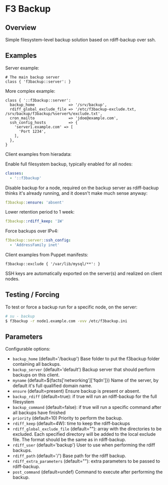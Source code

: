 # F3 Backup

## Overview

Simple filesystem-level backup solution based on rdiff-backup over ssh.

## Examples

Server example:

```
# The main backup server
class { 'f3backup::server': }
```

More complex example:
```
class { '::f3backup::server':
  backup_home               => '/srv/backup',
  rdiff_global_exclude_file => '/etc/f3backup-exclude.txt, /srv/backup/f3backup/%server%/exclude.txt',
  cron_mailto               => 'jdoe@example.com',
  ssh_config_hosts          => {
    'server1.example.com' => [
      'Port 1234',
    ],
  },
}
```

Client examples from hieradata:

Enable full filesystem backup, typically enabled for all nodes:

```yaml
classes:
  - '::f3backup'
```

Disable backup for a node, required on the backup server as rdiff-backup
thinks it's already running, and it doesn't make much sense anyway:

```yaml
f3backup::ensure: 'absent'
```

Lower retention period to 1 week:

```yaml
f3backup::rdiff_keep: '1W'
```

Force backups over IPv4:

```yaml
f3backup::server::ssh_config:
  - 'AddressFamily inet'
```

Client examples from Puppet manifests:

```puppet
f3backup::exclude { '/var/lib/mysql/**': }
```

SSH keys are automatically exported on the server(s) and realized on client nodes.

## Testing / Forcing

To test or force a backup run for a specific node, on the server:

```sh
# su - backup
$ f3backup -r node1.example.com -vvv /etc/f3backup.ini
```

## Parameters

Configurable options:
 * `backup_home` (default='/backup') Base folder to put the f3backup folder containing all backups.
 * `backup_server` (default='default') Backup server that should perform backups on this client.
 * `myname` (default=${facts['networking']['fqdn']}) Name of the server, by default it's full qualified domain name.
 * `ensure` (default=present) Ensure backup is present or absent.
 * `backup_rdiff` (default=true): if true will run an rdiff-backup for the full filesystem
 * `backup_command` (default=false): if true will run a specific command after all backups have finished
 * `priority` (default=10) Priority to perform the backup.
 * `rdiff_keep` (default=4W): time to keep the rdiff-backups
 * `rdiff_global_exclude_file` (default=""): array with the directories to be excluded. Each specified directory will be added to the local exclude file. The format should be the same as in rdiff-backup.
 * `rdiff_user` (default='backup') User to use when performing the rdiff backups.
 * `rdiff_path` (default='/') Base path for the rdiff backup.
 * `rdiff_extra_parameters` (default=""): extra parameters to be passed to rdiff-backup.
 * `post_command` (default=undef) Command to execute after performing the backup.


